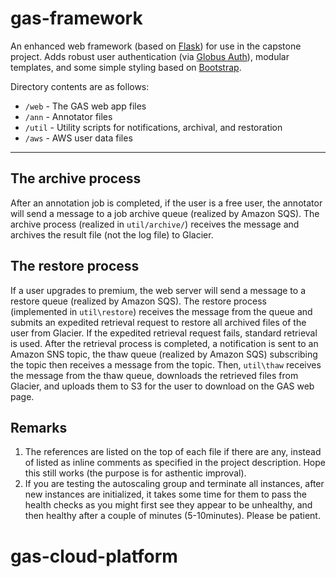 # gas-framework

An enhanced web framework (based on [Flask](http://flask.pocoo.org/)) for use in the capstone project. Adds robust user authentication (via [Globus Auth](https://docs.globus.org/api/auth)), modular templates, and some simple styling based on [Bootstrap](http://getbootstrap.com/).

Directory contents are as follows:

* `/web` - The GAS web app files
* `/ann` - Annotator files
* `/util` - Utility scripts for notifications, archival, and restoration
* `/aws` - AWS user data files

---

## The archive process

After an annotation job is completed, if the user is a free user, the annotator will send a message to a job archive queue (realized by Amazon SQS). The archive process (realized in `util/archive/`) receives the message and archives the result file (not the log file) to Glacier.

## The restore process

If a user upgrades to premium, the web server will send a message to a restore queue (realized by Amazon SQS). The restore process (implemented in `util\restore`) receives the message from the queue and submits an expedited retrieval request to restore all archived files of the user from Glacier. If the expedited retrieval request fails, standard retrieval is used. After the retrieval process is completed, a notification is sent to an Amazon SNS topic, the thaw queue (realized by Amazon SQS) subscribing the topic then receives a message from the topic. Then, `util\thaw` receives the message from the thaw queue, downloads the retrieved files from Glacier, and uploads them to S3 for the user to download on the GAS web page.

## Remarks

1. The references are listed on the top of each file if there are any, instead of listed as inline comments as specified in the project description. Hope this still works (the purpose is for asthentic improval).
2. If you are testing the autoscaling group and terminate all instances, after new instances are initialized, it takes some time for them to pass the health checks as you might first see they appear to be unhealthy, and then healthy after a couple of minutes (5-10minutes). Please be patient.
# gas-cloud-platform
